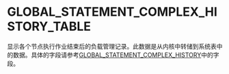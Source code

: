 # GLOBAL\_STATEMENT\_COMPLEX\_HISTORY\_TABLE

显示各个节点执行作业结束后的负载管理记录。此数据是从内核中转储到系统表中的数据。具体的字段请参考[GLOBAL\_STATEMENT\_COMPLEX\_HISTORY](GLOBAL_STATEMENT_COMPLEX_HISTORY.md)中的字段。

